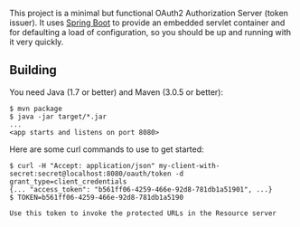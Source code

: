 This project is a minimal but functional OAuth2 Authorization Server
(token issuer). It uses [Spring Boot](https://github.com/spring-projects/spring-boot) to
provide an embedded servlet container and for defaulting a load of
configuration, so you should be up and running with it very
quickly.

## Building

You need Java (1.7 or better) and Maven (3.0.5 or better):

```
$ mvn package
$ java -jar target/*.jar
...
<app starts and listens on port 8080>
```

Here are some curl commands to use to get started:

```
$ curl -H "Accept: application/json" my-client-with-secret:secret@localhost:8080/oauth/token -d grant_type=client_credentials
{... "access_token": "b561ff06-4259-466e-92d8-781db1a51901", ...}
$ TOKEN=b561ff06-4259-466e-92d8-781db1a5190

Use this token to invoke the protected URLs in the Resource server

```
